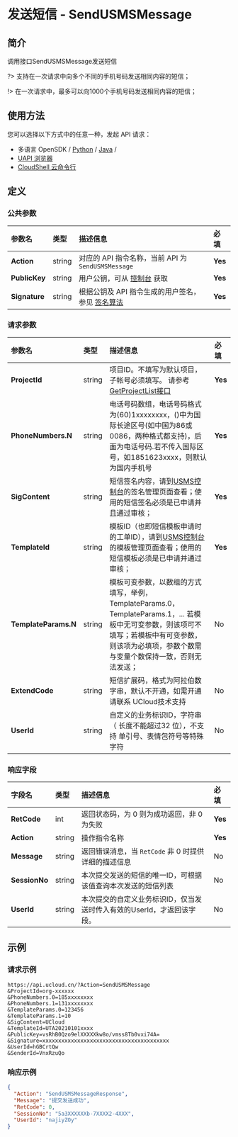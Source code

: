 # 发送短信 - SendUSMSMessage

## 简介

调用接口SendUSMSMessage发送短信

?> 支持在一次请求中向多个不同的手机号码发送相同内容的短信；

!> 在一次请求中，最多可以向1000个手机号码发送相同内容的短信；


## 使用方法

您可以选择以下方式中的任意一种，发起 API 请求：
- 多语言 OpenSDK / [Python](https://github.com/ucloud/ucloud-sdk-python3) / [Java](https://github.com/ucloud/ucloud-sdk-java) /
- [UAPI 浏览器](https://console.ucloud.cn/uapi/detail?id=SendUSMSMessage)
- [CloudShell 云命令行](https://shell.ucloud.cn/)


## 定义

### 公共参数

| 参数名 | 类型 | 描述信息 | 必填 |
|:---|:---|:---|:---|
| **Action**     | string  | 对应的 API 指令名称，当前 API 为 `SendUSMSMessage`                        | **Yes** |
| **PublicKey**  | string  | 用户公钥，可从 [控制台](https://console.ucloud.cn/uapi/apikey) 获取                                             | **Yes** |
| **Signature**  | string  | 根据公钥及 API 指令生成的用户签名，参见 [签名算法](api/summary/signature.md)  | **Yes** |

### 请求参数

| 参数名 | 类型 | 描述信息 | 必填 |
|:---|:---|:---|:---|
| **ProjectId** | string | 项目ID。不填写为默认项目，子帐号必须填写。 请参考[GetProjectList接口](https://docs.ucloud.cn/api/summary/get_project_list) |**Yes**|
| **PhoneNumbers.N** | string | 电话号码数组，电话号码格式为(60)1xxxxxxxx，()中为国际长途区号(如中国为86或0086，两种格式都支持)，后面为电话号码.若不传入国际区号，如1851623xxxx，则默认为国内手机号 |**Yes**|
| **SigContent** | string | 短信签名内容，请到[USMS控制台](https://console.ucloud.cn/usms)的签名管理页面查看；使用的短信签名必须是已申请并且通过审核； |**Yes**|
| **TemplateId** | string | 模板ID（也即短信模板申请时的工单ID），请到[USMS控制台](https://console.ucloud.cn/usms)的模板管理页面查看；使用的短信模板必须是已申请并通过审核； |**Yes**|
| **TemplateParams.N** | string | 模板可变参数，以数组的方式填写，举例，TemplateParams.0，TemplateParams.1，... 若模板中无可变参数，则该项可不填写；若模板中有可变参数，则该项为必填项，参数个数需与变量个数保持一致，否则无法发送； |No|
| **ExtendCode** | string | 短信扩展码，格式为阿拉伯数字串，默认不开通，如需开通请联系 UCloud技术支持 |No|
| **UserId** | string | 自定义的业务标识ID，字符串（ 长度不能超过32 位），不支持 单引号、表情包符号等特殊字符 |No|

### 响应字段

| 字段名 | 类型 | 描述信息 | 必填 |
|:---|:---|:---|:---|
| **RetCode** | int | 返回状态码，为 0 则为成功返回，非 0 为失败 |**Yes**|
| **Action** | string | 操作指令名称 |**Yes**|
| **Message** | string | 返回错误消息，当 `RetCode` 非 0 时提供详细的描述信息 |No|
| **SessionNo** | string | 本次提交发送的短信的唯一ID，可根据该值查询本次发送的短信列表 |No|
| **UserId** | string | 本次提交的自定义业务标识ID，仅当发送时传入有效的UserId，才返回该字段。 |No|




## 示例

### 请求示例
    
```
https://api.ucloud.cn/?Action=SendUSMSMessage
&ProjectId=org-xxxxxx
&PhoneNumbers.0=185xxxxxxxx
&PhoneNumbers.1=131xxxxxxxx
&TemplateParams.0=123456
&TemplateParams.1=10
&SigContent=UCloud
&TemplateId=UTA20210101xxxx
&PublicKey=vsRhB0Qzo9elXXXXXkw8o/vmss8Tb0vxi74A=
&Signature=xxxxxxxxxxxxxxxxxxxxxxxxxxxxxxxxxxxxxxxx
&UserId=hGBCrtQw
&SenderId=VnxRzuQo
```

### 响应示例
    
```json
{
  "Action": "SendUSMSMessageResponse",
  "Message": "提交发送成功",
  "RetCode": 0,
  "SessionNo": "5a3XXXXXXb-7XXXX2-4XXX",
  "UserId": "najiyZOy"
}
```





